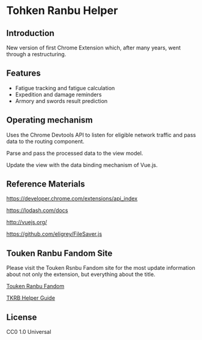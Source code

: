 # Tohken Ranbu Helper
## Introduction
New version of first Chrome Extension which, after many years, went through a restructuring.

## Features
* Fatigue tracking and fatigue calculation
* Expedition and damage reminders
* Armory and swords result prediction

## Operating mechanism
Uses the Chrome Devtools API to listen for eligible network traffic and pass data to the routing component.

Parse and pass the processed data to the view model.

Update the view with the data binding mechanism of Vue.js.

## Reference Materials
https://developer.chrome.com/extensions/api_index

https://lodash.com/docs

http://vuejs.org/

https://github.com/eligrey/FileSaver.js

## Touken Ranbu Fandom Site
Please visit the Touken Rsnbu Fandom site for the most update information about not only the extension, but everything about the title.

[Touken Ranbu Fandom](https://touken-ranbu.fandom.com/wiki/Touken_Ranbu_Wiki)

[TKRB Helper Guide](https://touken-ranbu.fandom.com/wiki/Touken_Ranbu_Helper)

## License
CC0 1.0 Universal
